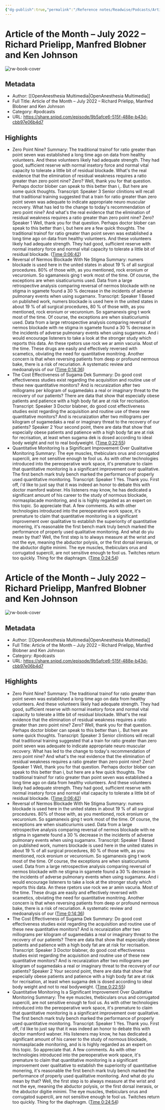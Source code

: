 ```yaml
---
{"dg-publish":true,"permalink":"/Reference notes/Readwise/Podcasts/Article of the Month – July 2022 – Richard Prielipp, Manfred Blobner and Ken Johnson/"}
---
```


# Article of the Month – July 2022 – Richard Prielipp, Manfred Blobner and Ken Johnson

![rw-book-cover](https://images.weserv.nl/?url=https%3A%2F%2Fssl-static.libsyn.com%2Fp%2Fassets%2Fa%2F7%2Fd%2F4%2Fa7d4175be9decae9e5bbc093207a2619%2FOA_icon_21_1400x1400.jpg&w=100&h=100)

## Metadata
- Author: [[OpenAnesthesia Multimedia\|OpenAnesthesia Multimedia]]
- Full Title: Article of the Month – July 2022 – Richard Prielipp, Manfred Blobner and Ken Johnson
- Category: #podcasts
- URL: https://share.snipd.com/episode/9b5afce6-515f-488e-b43d-cbb97e06b4d7

## Highlights
- Zero Point Nine?
  Summary:
  The traditional trainof for ratio greater than point seven was established a long time ago on data from healthy volunteers. And these volunteers likely had adequate strength. They had good, sufficient reserve with normal insetory force and normal vital capacity to tolerate a little bit of residual blockade. What's the real evidence that the elimination of residual weakness requires a ratio greater than zero point nine? Zero? Well, thank you for that question. Perhaps doctor blober can speak to this better than i,. But here are some quick thoughts.
  Transcript:
  Speaker 3
  Senior clinitions will recall that traditional training suggested that a train for ratio greater than zero point seven was adequate to indicate appropriate neuro muscular recovery. What has led to the change to today's recommendation of zero point nine? And what's the real evidence that the elimination of residual weakness requires a ratio greater than zero point nine? Zero?
  Speaker 1
  Well, thank you for that question. Perhaps doctor blober can speak to this better than i, but here are a few quick thoughts. The traditional trainof for ratio greater than point seven was established a long time ago on data from healthy volunteers. And these volunteers likely had adequate strength. They had good, sufficient reserve with normal insetory force and normal vital capacity to tolerate a little bit of residual blockade. ([Time 0:06:42](https://share.snipd.com/snip/8fc46462-8a8e-4d4c-99b5-c63734feaaa6))
- Reversal of Nermos Blockade With Ne Stigma
  Summary:
  numers blockade is used here in the united states in about 19 % of all surgical procedures. 80% of those with, as you mentioned, rock eronium or vecuronium. So sgamanexis ging t work most of the time. Of course, the exceptions are when sisaticuriumis used. Data from a large retrospective analysis comparing reversal of nermos blockade with ne stigma in sgamete found a 30 % decrease in the incidents of adverse pulmonary events when using sugamanx.
  Transcript:
  Speaker 1
  Based on published work, numers blockade is used here in the united states in about 19 % of all surgical procedures, 80 % of those with, as you mentioned, rock eronium or vecuronium. So sgamanexis ging t work most of the time. Of course, the exceptions are when sisaticuriumis used. Data from a large retrospective analysis comparing reversal of nermos blockade with ne stigma in sgamete found a 30 % decrease in the incidents of adverse pulmonary events when using sugamanx. And i would encourage listeners to take a look at the stronger study which reports this data. An these rpetors use rock we ar amin vacuria. Most of the time. These drugs are easily and effectively reversed with scametics, obviating the need for quantitative monitring. Another concern is that when reversing patients from deep or profound nermous bake, there is a risk of recuriation. A systematic review and medoanalysis of our ([Time 0:14:36](https://share.snipd.com/snip/c3cd9987-2874-42d9-be14-077688e37caa))
- The Cost Effectiveness of Sugama Dek
  Summary:
  Do good cost effectiveness studies exist regarding the acquisition and routine use of these new quantitative monitors? And is recuraization after two millograms per kilogram of sugamedaks a real or imaginary threat to the recovery of our patients? There are data that show that especially obese patients and patience with a high body fat are at risk for recrisation.
  Transcript:
  Speaker 3
  Doctor blabner, do good cost effectiveness studies exist regarding the acquisition and routine use of these new quantitative monitors? And is recuraization after two millograms per kilogram of sugamedaks a real or imaginary threat to the recovery of our patients?
  Speaker 2
  Your second point, there are data that show that especially obese patients and patience with a high body fat are at risk for recrisation, at least when sugama dek is dosed according to ideal body weight and not to real bodyweight. ([Time 0:22:55](https://share.snipd.com/snip/5da3a0a4-e7e7-495f-a38c-756ea4491c28))
- Quantitative Monitoring Is a Significant Improvement Over Qualitative Monitoring
  Summary:
  The eye muscles, thebiculars orus and corrugatod supercili, are not sensitive enough te fool us. As with other technologies introduced into the pereoperative work space, it's premature to claim that quantitative monitoring is a significant improvement over qualitative. The first bench mark truly bench marked the performance of properly used quantitative monitoring.
  Transcript:
  Speaker 1
  Yes. Thank you. First off, i'd like to just say that it was indeed an honor to debate this with doctor mamford wabner. His listeners may know, he has dedicated a significant amount of his career to the study of normous blockade, normasplacade monitoring, and is is highly regarded as an expert on this topic. So appreciate that. A few comments. As with other technologies introduced into the pereoperative work space, it's premature to claim that quantitative monitoring is a significant improvement over qualitative to establish the superiority of quantitative monering, it's reasonable the first bench mark truly bench marked the performance of properly used qualitative monitoring. And what do yiu mean by that? Well, the first step is to always measure at the wrist and not the eye, meaning the abductor polysis, or the first dorsal inerasis, or the abductor digitie minimi. The eye muscles, thebiculars orus and corrugatod supercili, are not sensitive enough te fool us. Twitches return too quickly. Thing for the diaphragm. ([Time 0:24:54](https://share.snipd.com/snip/d4d9b0ac-cc33-48f4-9a5e-c21f48766a0d))
# Article of the Month – July 2022 – Richard Prielipp, Manfred Blobner and Ken Johnson

![rw-book-cover](https://readwise-assets.s3.amazonaws.com/static/images/article4.6bc1851654a0.png)

## Metadata
- Author: [[OpenAnesthesia Multimedia\|OpenAnesthesia Multimedia]]
- Full Title: Article of the Month – July 2022 – Richard Prielipp, Manfred Blobner and Ken Johnson
- Category: #podcasts
- URL: https://share.snipd.com/episode/9b5afce6-515f-488e-b43d-cbb97e06b4d7

## Highlights
- Zero Point Nine?
  Summary:
  The traditional trainof for ratio greater than point seven was established a long time ago on data from healthy volunteers. And these volunteers likely had adequate strength. They had good, sufficient reserve with normal insetory force and normal vital capacity to tolerate a little bit of residual blockade. What's the real evidence that the elimination of residual weakness requires a ratio greater than zero point nine? Zero? Well, thank you for that question. Perhaps doctor blober can speak to this better than i,. But here are some quick thoughts.
  Transcript:
  Speaker 3
  Senior clinitions will recall that traditional training suggested that a train for ratio greater than zero point seven was adequate to indicate appropriate neuro muscular recovery. What has led to the change to today's recommendation of zero point nine? And what's the real evidence that the elimination of residual weakness requires a ratio greater than zero point nine? Zero?
  Speaker 1
  Well, thank you for that question. Perhaps doctor blober can speak to this better than i, but here are a few quick thoughts. The traditional trainof for ratio greater than point seven was established a long time ago on data from healthy volunteers. And these volunteers likely had adequate strength. They had good, sufficient reserve with normal insetory force and normal vital capacity to tolerate a little bit of residual blockade. ([Time 0:06:42](https://share.snipd.com/snip/8fc46462-8a8e-4d4c-99b5-c63734feaaa6))
- Reversal of Nermos Blockade With Ne Stigma
  Summary:
  numers blockade is used here in the united states in about 19 % of all surgical procedures. 80% of those with, as you mentioned, rock eronium or vecuronium. So sgamanexis ging t work most of the time. Of course, the exceptions are when sisaticuriumis used. Data from a large retrospective analysis comparing reversal of nermos blockade with ne stigma in sgamete found a 30 % decrease in the incidents of adverse pulmonary events when using sugamanx.
  Transcript:
  Speaker 1
  Based on published work, numers blockade is used here in the united states in about 19 % of all surgical procedures, 80 % of those with, as you mentioned, rock eronium or vecuronium. So sgamanexis ging t work most of the time. Of course, the exceptions are when sisaticuriumis used. Data from a large retrospective analysis comparing reversal of nermos blockade with ne stigma in sgamete found a 30 % decrease in the incidents of adverse pulmonary events when using sugamanx. And i would encourage listeners to take a look at the stronger study which reports this data. An these rpetors use rock we ar amin vacuria. Most of the time. These drugs are easily and effectively reversed with scametics, obviating the need for quantitative monitring. Another concern is that when reversing patients from deep or profound nermous bake, there is a risk of recuriation. A systematic review and medoanalysis of our ([Time 0:14:36](https://share.snipd.com/snip/c3cd9987-2874-42d9-be14-077688e37caa))
- The Cost Effectiveness of Sugama Dek
  Summary:
  Do good cost effectiveness studies exist regarding the acquisition and routine use of these new quantitative monitors? And is recuraization after two millograms per kilogram of sugamedaks a real or imaginary threat to the recovery of our patients? There are data that show that especially obese patients and patience with a high body fat are at risk for recrisation.
  Transcript:
  Speaker 3
  Doctor blabner, do good cost effectiveness studies exist regarding the acquisition and routine use of these new quantitative monitors? And is recuraization after two millograms per kilogram of sugamedaks a real or imaginary threat to the recovery of our patients?
  Speaker 2
  Your second point, there are data that show that especially obese patients and patience with a high body fat are at risk for recrisation, at least when sugama dek is dosed according to ideal body weight and not to real bodyweight. ([Time 0:22:55](https://share.snipd.com/snip/5da3a0a4-e7e7-495f-a38c-756ea4491c28))
- Quantitative Monitoring Is a Significant Improvement Over Qualitative Monitoring
  Summary:
  The eye muscles, thebiculars orus and corrugatod supercili, are not sensitive enough te fool us. As with other technologies introduced into the pereoperative work space, it's premature to claim that quantitative monitoring is a significant improvement over qualitative. The first bench mark truly bench marked the performance of properly used quantitative monitoring.
  Transcript:
  Speaker 1
  Yes. Thank you. First off, i'd like to just say that it was indeed an honor to debate this with doctor mamford wabner. His listeners may know, he has dedicated a significant amount of his career to the study of normous blockade, normasplacade monitoring, and is is highly regarded as an expert on this topic. So appreciate that. A few comments. As with other technologies introduced into the pereoperative work space, it's premature to claim that quantitative monitoring is a significant improvement over qualitative to establish the superiority of quantitative monering, it's reasonable the first bench mark truly bench marked the performance of properly used qualitative monitoring. And what do yiu mean by that? Well, the first step is to always measure at the wrist and not the eye, meaning the abductor polysis, or the first dorsal inerasis, or the abductor digitie minimi. The eye muscles, thebiculars orus and corrugatod supercili, are not sensitive enough te fool us. Twitches return too quickly. Thing for the diaphragm. ([Time 0:24:54](https://share.snipd.com/snip/d4d9b0ac-cc33-48f4-9a5e-c21f48766a0d))
